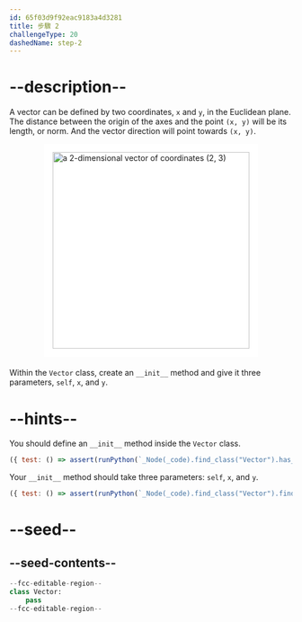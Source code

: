 ```yaml
---
id: 65f03d9f92eac9183a4d3281
title: 步驟 2
challengeType: 20
dashedName: step-2
---
```


# --description--

A vector can be defined by two coordinates, `x` and `y`, in the Euclidean plane. The distance between the origin of the axes and the point `(x, y)` will be its length, or norm. And the vector direction will point towards `(x, y)`.

<img alt="a 2-dimensional vector of coordinates (2, 3)" src="https://cdn.freecodecamp.org/curriculum/python/2dvector.png" style="background-color: white; height: 350px; width: auto; padding: 15px; display: block; margin-right: auto; margin-left: auto; margin-bottom: 1.2rem;" />

Within the `Vector` class, create an `__init__` method and give it three parameters, `self`, `x`, and `y`.

# --hints--

You should define an `__init__` method inside the `Vector` class.

```js
({ test: () => assert(runPython(`_Node(_code).find_class("Vector").has_function("__init__")`)) })
```

Your `__init__` method should take three parameters: `self`, `x`, and `y`.

```js
({ test: () => assert(runPython(`_Node(_code).find_class("Vector").find_function("__init__").has_args("self, x, y")`)) })
```

# --seed--

## --seed-contents--

```py
--fcc-editable-region--
class Vector:
    pass
--fcc-editable-region--
```
